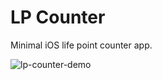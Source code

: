 # LP Counter

Minimal iOS life point counter app.

![lp-counter-demo](https://github.com/user-attachments/assets/fb30a976-aa2d-4f71-9a3d-0a4eb34d66cd)
